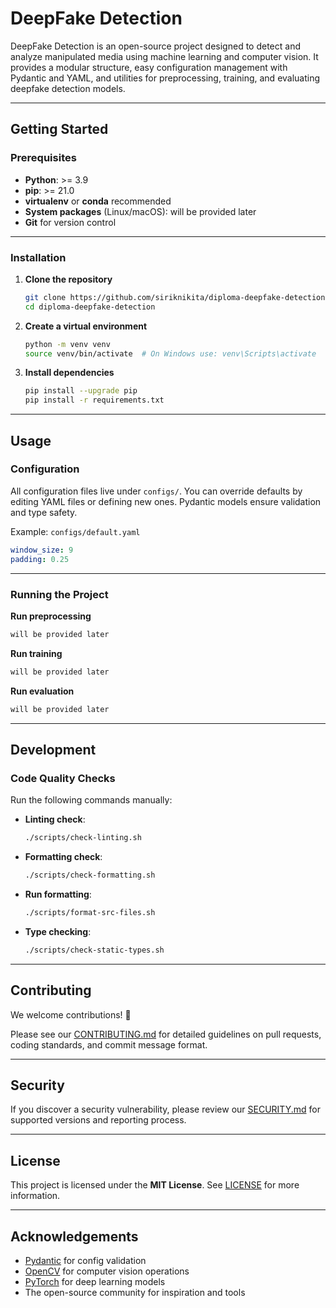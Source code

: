 # DeepFake Detection

DeepFake Detection is an open-source project designed to detect and analyze manipulated media using machine learning and computer vision.
It provides a modular structure, easy configuration management with Pydantic and YAML, and utilities for preprocessing, training, and evaluating deepfake detection models.

---

## Getting Started

### Prerequisites

* **Python**: >= 3.9
* **pip**: >= 21.0
* **virtualenv** or **conda** recommended
* **System packages** (Linux/macOS): will be provided later
* **Git** for version control

---

### Installation

1. **Clone the repository**

   ```bash
   git clone https://github.com/siriknikita/diploma-deepfake-detection.git
   cd diploma-deepfake-detection
   ```

2. **Create a virtual environment**

   ```bash
   python -m venv venv
   source venv/bin/activate  # On Windows use: venv\Scripts\activate
   ```

3. **Install dependencies**

   ```bash
   pip install --upgrade pip
   pip install -r requirements.txt
   ```

---

## Usage

### Configuration

All configuration files live under `configs/`.
You can override defaults by editing YAML files or defining new ones.
Pydantic models ensure validation and type safety.

Example: `configs/default.yaml`

```yaml
window_size: 9
padding: 0.25
```

---

### Running the Project

**Run preprocessing**

```bash
will be provided later
```

**Run training**

```bash
will be provided later
```

**Run evaluation**

```bash
will be provided later
```

---

## Development

### Code Quality Checks

Run the following commands manually:

* **Linting check**:

  ```bash
  ./scripts/check-linting.sh
  ```
* **Formatting check**:

  ```bash
  ./scripts/check-formatting.sh
  ```
* **Run formatting**:

  ```bash
  ./scripts/format-src-files.sh
  ```
* **Type checking**:

  ```bash
  ./scripts/check-static-types.sh
  ```

---

## Contributing

We welcome contributions! 🎉

Please see our [CONTRIBUTING.md](CONTRIBUTING.md) for detailed guidelines on pull requests, coding standards, and commit message format.

---

## Security

If you discover a security vulnerability, please review our [SECURITY.md](SECURITY.md) for supported versions and reporting process.

---

## License

This project is licensed under the **MIT License**.
See [LICENSE](LICENSE) for more information.

---

## Acknowledgements

* [Pydantic](https://docs.pydantic.dev/) for config validation
* [OpenCV](https://opencv.org/) for computer vision operations
* [PyTorch](https://pytorch.org/) for deep learning models
* The open-source community for inspiration and tools
